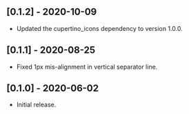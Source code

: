 ## [0.1.2] - 2020-10-09

* Updated the cupertino_icons dependency to version 1.0.0.

## [0.1.1] - 2020-08-25

* Fixed 1px mis-alignment in vertical separator line.

## [0.1.0] - 2020-06-02

* Initial release.

